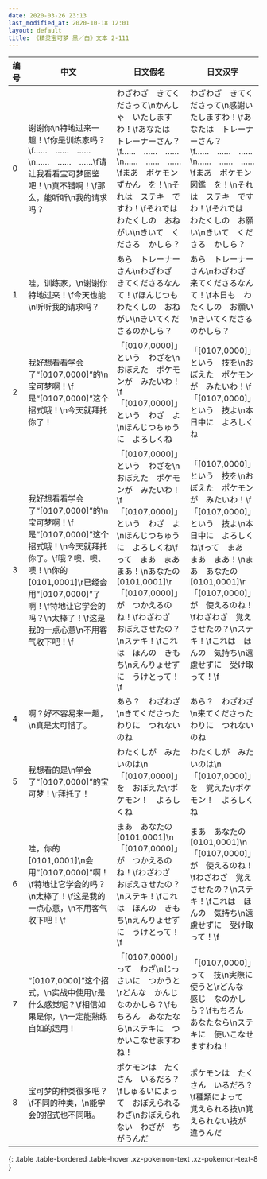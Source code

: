 ```yaml
---
date: 2020-03-26 23:13
last_modified_at: 2020-10-18 12:01
layout: default
title: 《精灵宝可梦 黑／白》文本 2-111
---
```

| 编号 | 中文 | 日文假名 | 日文汉字 |
| ---- | ---- | ---- | --- |
| 0 | 谢谢你\n特地过来一趟！\f你是训练家吗？\f……　……　……\n……　……　……\f请让我看看宝可梦图鉴吧！\n真不错啊！\f那么，能听听\n我的请求吗？ | わざわざ　きてくださって\nかんしゃ　いたしますわ！\fあなたは　トレーナーさん？\f……　……　……\n……　……　……\fまあ　ポケモンずかん　を！\nそれは　ステキ　ですわ！\fそれでは　わたくしの　おねがい\nきいて　くださる　かしら？ | わざわざ　きてくださって\n感謝いたしますわ！\fあなたは　トレーナーさん？\f……　……　……\n……　……　……\fまあ　ポケモン図鑑　を！\nそれは　ステキ　ですわ！\fそれでは　わたくしの　お願い\nきいて　くださる　かしら？ |
| 1 | 哇，训练家，\n谢谢你特地过来！\f今天也能\n听听我的请求吗？ | あら　トレーナーさん\nわざわざ　きてくださるなんて！\fほんじつも　わたくしの　おねがい\nきいてくださるのかしら？ | あら　トレーナーさん\nわざわざ　来てくださるなんて！\f本日も　わたくしの　お願い\nきいてくださるのかしら？ |
| 2 | 我好想看看学会了“[0107,0000]”的\n宝可梦啊！\f是“[0107,0000]”这个招式哦！\n今天就拜托你了！ | 「[0107,0000]」という　わざを\nおぼえた　ポケモンが　みたいわ！\f「[0107,0000]」という　わざ　よ\nほんじつちゅうに　よろしくね | 「[0107,0000]」という　技を\nおぼえた　ポケモンが　みたいわ！\f「[0107,0000]」という　技よ\n本日中に　よろしくね |
| 3 | 我好想看看学会了“[0107,0000]”的\n宝可梦啊！\f是“[0107,0000]”这个招式哦！\n今天就拜托你了。\f哦？噢、噢、噢！\n你的[0101,0001]\r已经会用“[0107,0000]”了啊！\f特地让它学会的吗？\n太棒了！\f这是我的一点心意\n不用客气收下吧！\f | 「[0107,0000]」という　わざを\nおぼえた　ポケモンが　みたいわ！\f「[0107,0000]」という　わざ　よ\nほんじつちゅうに　よろしくね\fって　まあ　まあ　まあ！\nあなたの　[0101,0001]\r「[0107,0000]」が　つかえるのね！\fわざわざ　おぼえさせたの？\nステキ！\fこれは　ほんの　きもち\nえんりょせずに　うけとって！\f | 「[0107,0000]」という　技を\nおぼえた　ポケモンが　みたいわ！\f「[0107,0000]」という　技よ\n本日中に　よろしくね\fって　まあ　まあ　まあ！\nまあ　あなたの　[0101,0001]\r「[0107,0000]」が　使えるのね！\fわざわざ　覚えさせたの？\nステキ！\fこれは　ほんの　気持ち\n遠慮せずに　受け取って！\f |
| 4 | 啊？好不容易来一趟，\n真是太可惜了。 | あら？　わざわざ\nきてくださったわりに　つれないのね | あら？　わざわざ\n来てくださったわりに　つれないのね |
| 5 | 我想看的是\n学会了“[0107,0000]”的宝可梦！\r拜托了！ | わたくしが　みたいのは\n「[0107,0000]」を　おぼえた\rポケモン！　よろしくね | わたくしが　みたいのは\n「[0107,0000]」を　覚えた\rポケモン！　よろしくね |
| 6 | 哇，你的[0101,0001]\n会用“[0107,0000]”啊！\f特地让它学会的吗？\n太棒了！\f这是我的一点心意，\n不用客气收下吧！\f | まあ　あなたの　[0101,0001]\n「[0107,0000]」が　つかえるのね！\fわざわざ　おぼえさせたの？\nステキ！\fこれは　ほんの　きもち\nえんりょせずに　うけとって！\f | まあ　あなたの　[0101,0001]\n「[0107,0000]」が　使えるのね！\fわざわざ　覚えさせたの？\nステキ！\fこれは　ほんの　気持ち\n遠慮せずに　受け取って！\f |
| 7 | “[0107,0000]”这个招式，\n实战中使用\r是什么感觉呢？\f相信如果是你，\n一定能熟练自如的运用！ | 「[0107,0000]」って　わざ\nじっさいに　つかうと\rどんな　かんじ　なのかしら？\fもちろん　あなたなら\nステキに　つかいこなせますわね！ | 「[0107,0000]」って　技\n実際に　使うと\rどんな　感じ　なのかしら？\fもちろん　あなたなら\nステキに　使いこなせますわね！ |
| 8 | 宝可梦的种类很多吧？\f不同的种类，\n能学会的招式也不同哦。 | ポケモンは　たくさん　いるだろ？\fしゅるいによって　おぼえられる　わざ\nおぼえられない　わざが　ちがうんだ | ポケモンは　たくさん　いるだろ？\f種類によって　覚えられる技\n覚えられない技が　違うんだ |
{: .table .table-bordered .table-hover .xz-pokemon-text .xz-pokemon-text-8 }